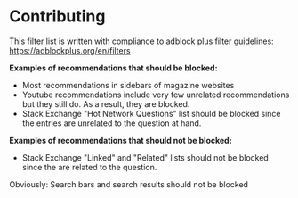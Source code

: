 # Contributing #
This filter list is written with compliance to adblock plus filter guidelines: https://adblockplus.org/en/filters

**Examples of recommendations that should be blocked:**
* Most recommendations in sidebars of magazine websites
* Youtube recommendations include very few unrelated recommendations but they still do. As a result, they are blocked.
* Stack Exchange "Hot Network Questions" list should be blocked since the entries are unrelated to the question at hand.

**Examples of recommendations that should not be blocked:**
* Stack Exchange "Linked" and "Related" lists should not be blocked since the are related to the question.

Obviously: Search bars and search results should not be blocked

